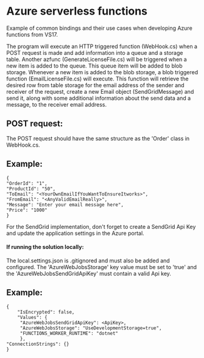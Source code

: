 # Azure serverless functions

Example of common bindings and their use cases when developing Azure functions from VS17.



The program will execute an HTTP triggered function (WebHook.cs) when a POST request is made and add information into a queue and a storage table. Another azfunc (GenerateLicenseFile.cs) will be triggered when a new item is added to the queue. This queue item will be added to blob storage. Whenever a new item is added to the blob storage, a blob triggered function (EmailLicenseFile.cs) will execute. This function will retrieve the desired row from table storage for the email address of the sender and receiver of the request, create a new Email object (SendGridMessage) and send it, along with some additional information about the send data and a message, to the receiver email address.

## POST request:
The POST request should have the same structure as the 'Order' class in WebHook.cs. 
## Example:
    {
	"OrderId": "1",
    "ProductId": "50",
	"ToEmail": "<YourOwnEmailIfYouWantToEnsureItworks>",
	"FromEmail": "<AnyValidEmailReally>",
	"Message": "Enter your email message here",
    "Price": "1000"
    }

For the SendGrid implementation, don't forget to create a SendGrid Api Key and update the application settings in the Azure portal.



#### If running the solution locally:
The local.settings.json is .gitignored and must also be added and configured. The 'AzureWebJobsStorage' key value must be set to 'true' and the 'AzureWebJobsSendGridApiKey' must contain a valid Api key. 
## Example: 
    {
        "IsEncrypted": false,
        "Values": {
         "AzureWebJobsSendGridApiKey": <ApiKey>,
         "AzureWebJobsStorage": "UseDevelopmentStorage=true",
         "FUNCTIONS_WORKER_RUNTIME": "dotnet"
         },
    "ConnectionStrings": {}
    }
